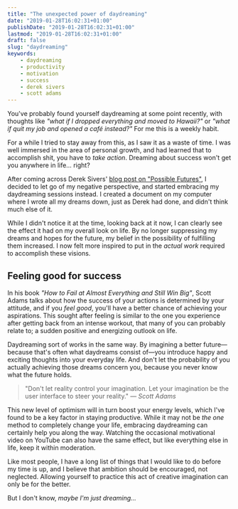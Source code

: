 ```yaml
---
title: "The unexpected power of daydreaming"
date: "2019-01-28T16:02:31+01:00"
publishDate: "2019-01-28T16:02:31+01:00"
lastmod: "2019-01-28T16:02:31+01:00"
draft: false
slug: "daydreaming"
keywords:
    - daydreaming
    - productivity
    - motivation
    - success
    - derek sivers
    - scott adams
---
```

You've probably found yourself daydreaming at some point recently, with thoughts like *"what if I dropped everything and moved to Hawaii?"* or *"what if quit my job and opened a café instead?"* For me this is a weekly habit.

For a while I tried to stay away from this, as I saw it as a waste of time. I was well immersed in the area of personal growth, and had learned that to accomplish shit, you have to *take action*. Dreaming about success won't get you anywhere in life… right?

After coming across Derek Sivers' [blog post on "Possible Futures"](https://sivers.org/futures), I decided to let go of my negative perspective, and started embracing my daydreaming sessions instead. I created a document on my computer where I wrote all my dreams down, just as Derek had done, and didn't think much else of it.

While I didn't notice it at the time, looking back at it now, I can clearly see the effect it had on my overall look on life. By no longer suppressing my dreams and hopes for the future, my belief in the possibility of fulfilling them increased. I now felt more inspired to put in the *actual work* required to accomplish these visions.

## Feeling good for success

In his book *"How to Fail at Almost Everything and Still Win Big"*, Scott Adams talks about how the success of your actions is determined by your attitude, and if you *feel good*, you'll have a better chance of achieving your aspirations. This sought after feeling is similar to the one you experience after getting back from an intense workout, that many of you can probably relate to; a sudden positive and energizing outlook on life.

Daydreaming sort of works in the same way. By imagining a better future—because that's often what daydreams consist of—you introduce happy and exciting thoughts into your everyday life. And don't let the probability of you actually achieving those dreams concern you, because you never know what the future holds.

> "Don't let reality control your imagination. Let your imagination be the user interface to steer your reality."
> <cite>— Scott Adams</cite>

This new level of optimism will in turn boost your energy levels, which I've found to be a key factor in staying productive. While it may not be *the one* method to completely change your life, embracing daydreaming can certainly help you along the way. Watching the occasional motivational video on YouTube can also have the same effect, but like everything else in life, keep it within moderation.

Like most people, I have a long list of things that I would like to do before my time is up, and I believe that ambition should be encouraged, not neglected. Allowing yourself to practice this act of creative imagination can only be for the better.

But I don't know, *maybe I'm just dreaming…*

